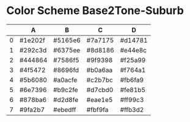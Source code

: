# Color Scheme Base2Tone-Suburb

|   | A       | B       | C       | D       |
|---|---------|---------|---------|---------|
| 0 | #1e202f | #5165e6 | #7a7175 | #d14781 |
| 1 | #292c3d | #6375ee | #8d8186 | #e44e8c |
| 2 | #444864 | #7586f5 | #9f9398 | #f25a99 |
| 3 | #4f5472 | #8696fd | #b0a6aa | #f764a1 |
| 4 | #5b6080 | #a0acfe | #c2b7bc | #fb6fa9 |
| 5 | #6e7396 | #b9c2fe | #d7cbd0 | #fe81b5 |
| 6 | #878ba6 | #d2d8fe | #eae1e5 | #ff99c3 |
| 7 | #9fa2b7 | #ebedff | #fbf9fa | #ffb3d2 |

